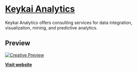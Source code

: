 # [Keykai Analytics](http://www.keykaianalytics.com)

Keykai Analytics offers consulting services for data integration, visualization, mining, and predictive analytics. 

## Preview

[![Creative Preview](https://keykaianalytics.github.io/Keykai/img/keykai.jpg)](http://www.keykai.com)

**[Visit website](http://www.keykaianalytics.com)**

